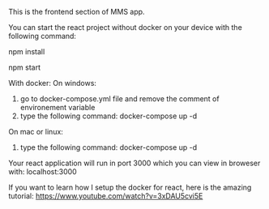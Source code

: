 This is the frontend section of MMS app.



You can start the react project without docker on your device with the following command:

npm install 

npm start


With docker:
On windows:
1. go to docker-compose.yml file and remove the comment of environement variable
2. type the following command:
 docker-compose up -d

On mac or linux:
1. type the following command:
 docker-compose up -d
 
 
Your react application will run in port 3000 which you can view in broweser with: localhost:3000


If you want to learn how I setup the docker for react, here is the amazing tutorial: https://www.youtube.com/watch?v=3xDAU5cvi5E 

